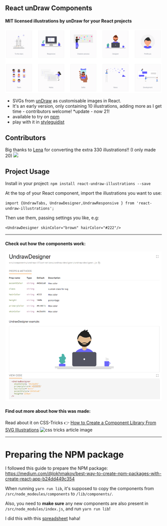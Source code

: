 ## React unDraw Components


#### MIT licensed illustrations by unDraw for your React projects
![unDraw screenshot](readme.png)

* SVGs from [unDraw](https://undraw.co/) as customisable images in React.  
* It's an early version, only containing 10 illustrations, adding more as I get time - contributors welcome! *update - now 21!
* available to try on [npm](https://www.npmjs.com/package/react-undraw-illustrations)
* play with it in [styleguidist](https://graemefulton.github.io)

## Contributors

Big thanks to [Lena](https://twitter.com/venablena) for converting the extra 330 illustrations!! (I only made 20) 
<img width="600px" src="https://s3-us-west-1.amazonaws.com/tinify-bucket/prototypr/Screen+Shot+2018-10-08+at+23.38.46.png"/>

## Project Usage
Install in your project: `npm install react-undraw-illustrations --save`

At the top of your React component, import the illustrations you want to use:

`import {UndrawTabs, UndrawDesigner,UndrawResponsive } from 'react-undraw-illustrations';`

Then use them, passing settings you like, e.g:

`<UndrawDesigner skinColor="brown" hairColor="#222"/>`

<hr>

#### Check out how the components work:

![styleguidist animation](readme.gif)

#### Find out more about how this was made:

Read about it on CSS-Tricks 👉 [How to Create a Component Library From SVG Illustrations](https://css-tricks.com/how-to-create-a-component-library-from-svg-illustrations/)
![css tricks article image](https://res.cloudinary.com/css-tricks/image/upload/c_scale,w_1000,f_auto,q_auto/v1522886582/react-svg-component-library-5_skzbmh.jpg)

---

# Preparing the NPM package

I followed this guide to prepare the NPM package: https://medium.com/@lokhmakov/best-way-to-create-npm-packages-with-create-react-app-b24dd449c354

When running `yarn run lib`, it's supposed to copy the components from `/src/node_modeules/components` to `/lib/components/`.

Also, you need to **make sure** any new components are also present in `/src/node_modules/index.js`, and run `yarn run lib`!

I did this with this [spreadsheet](https://docs.google.com/spreadsheets/d/1RFosgYpt4JHZgg7JMnISlz8c9Q8CxrGVubJC6VKnZQY/edit?usp=sharing) haha!
